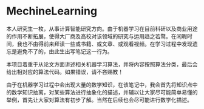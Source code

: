 # MechineLearning

本人研究生一枚，从事计算智能研究方向。由于机器学习在目前科研以及商业用途的作用不断拓展，使得大厂商及高校对该领域的研究与运用趋之若鹜。在闲暇时间，我也不由得前来拜读一些或书籍、或文章、或观看视频。在学习过程中发现遗忘是避免不了的，由此生出写笔记这一行为。

本项目着重于从论文方面讲述相关机器学习算法，并将内容按照算法分类，最后会给出相对应的算法代码。如果错误，请不吝赐教！

由于在机器学习过程中会出现大量的数学知识，在该笔记中，我会首先将知识点中的数学知识抽离，对某些算法进行抽象化的描述，并辅以让大家尽可能简单易懂的举例，首先让大家对算法有初步了解。当然在后续也会尽可能进行数学化描述。
